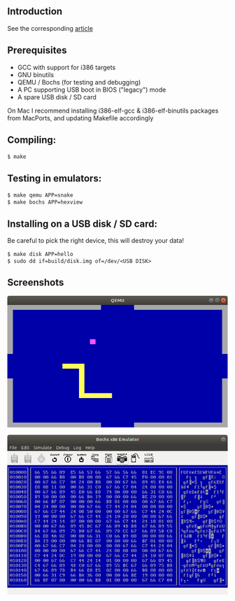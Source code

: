 ## Introduction

See the corresponding [article](ARTICLE.md)

## Prerequisites

- GCC with support for i386 targets
- GNU binutils
- QEMU / Bochs (for testing and debugging)
- A PC supporting USB boot in BIOS ("legacy") mode
- A spare USB disk / SD card

On Mac I recommend installing i386-elf-gcc & i386-elf-binutils packages from MacPorts,
and updating Makefile accordingly

## Compiling:
```
$ make
```

## Testing in emulators:
```
$ make qemu APP=snake
$ make bochs APP=hexview
```

## Installing on a USB disk / SD card:

Be careful to pick the right device, this will destroy your data!

```
$ make disk APP=hello
$ sudo dd if=build/disk.img of=/dev/<USB DISK>
```

## Screenshots

![](misc/snake.png)

![](misc/hexview.png)
